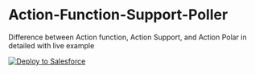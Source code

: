 # Action-Function-Support-Poller

Difference between Action function, Action Support, and Action Polar in detailed with live example

<a href="https://githubsfdeploy.herokuapp.com?owner=amitastreait&repo=Action-Function-Support-Poller">
  <img alt="Deploy to Salesforce"
       src="https://raw.githubusercontent.com/afawcett/githubsfdeploy/master/deploy.png">
</a>
